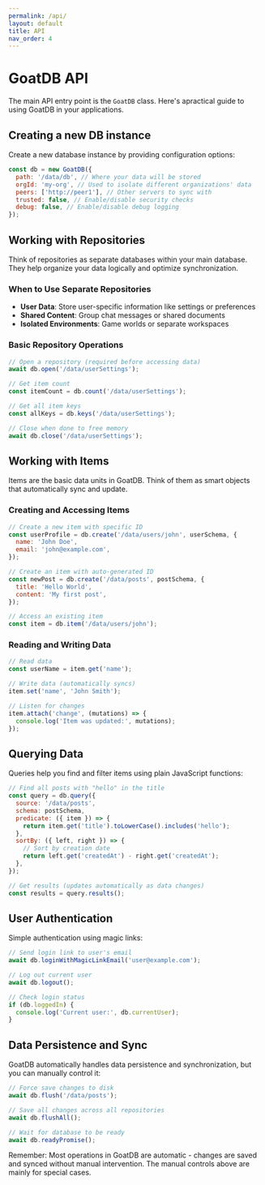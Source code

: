 ```yaml
---
permalink: /api/
layout: default
title: API
nav_order: 4
---
```


# GoatDB API

The main API entry point is the `GoatDB` class. Here's apractical guide to
using GoatDB in your applications.

## Creating a new DB instance

Create a new database instance by providing configuration options:

```javascript
const db = new GoatDB({
  path: '/data/db', // Where your data will be stored
  orgId: 'my-org', // Used to isolate different organizations' data
  peers: ['http://peer1'], // Other servers to sync with
  trusted: false, // Enable/disable security checks
  debug: false, // Enable/disable debug logging
});
```

## Working with Repositories

Think of repositories as separate databases within your main database. They help
organize your data logically and optimize synchronization.

### When to Use Separate Repositories

- **User Data**: Store user-specific information like settings or preferences
- **Shared Content**: Group chat messages or shared documents
- **Isolated Environments**: Game worlds or separate workspaces

### Basic Repository Operations

```javascript
// Open a repository (required before accessing data)
await db.open('/data/userSettings');

// Get item count
const itemCount = db.count('/data/userSettings');

// Get all item keys
const allKeys = db.keys('/data/userSettings');

// Close when done to free memory
await db.close('/data/userSettings');
```

## Working with Items

Items are the basic data units in GoatDB. Think of them as smart objects that
automatically sync and update.

### Creating and Accessing Items

```javascript
// Create a new item with specific ID
const userProfile = db.create('/data/users/john', userSchema, {
  name: 'John Doe',
  email: 'john@example.com',
});

// Create an item with auto-generated ID
const newPost = db.create('/data/posts', postSchema, {
  title: 'Hello World',
  content: 'My first post',
});

// Access an existing item
const item = db.item('/data/users/john');
```

### Reading and Writing Data

```javascript
// Read data
const userName = item.get('name');

// Write data (automatically syncs)
item.set('name', 'John Smith');

// Listen for changes
item.attach('change', (mutations) => {
  console.log('Item was updated:', mutations);
});
```

## Querying Data

Queries help you find and filter items using plain JavaScript functions:

```javascript
// Find all posts with "hello" in the title
const query = db.query({
  source: '/data/posts',
  schema: postSchema,
  predicate: ({ item }) => {
    return item.get('title').toLowerCase().includes('hello');
  },
  sortBy: ({ left, right }) => {
    // Sort by creation date
    return left.get('createdAt') - right.get('createdAt');
  },
});

// Get results (updates automatically as data changes)
const results = query.results();
```

## User Authentication

Simple authentication using magic links:

```javascript
// Send login link to user's email
await db.loginWithMagicLinkEmail('user@example.com');

// Log out current user
await db.logout();

// Check login status
if (db.loggedIn) {
  console.log('Current user:', db.currentUser);
}
```

## Data Persistence and Sync

GoatDB automatically handles data persistence and synchronization, but you can
manually control it:

```javascript
// Force save changes to disk
await db.flush('/data/posts');

// Save all changes across all repositories
await db.flushAll();

// Wait for database to be ready
await db.readyPromise();
```

Remember: Most operations in GoatDB are automatic - changes are saved and synced
without manual intervention. The manual controls above are mainly for special
cases.
